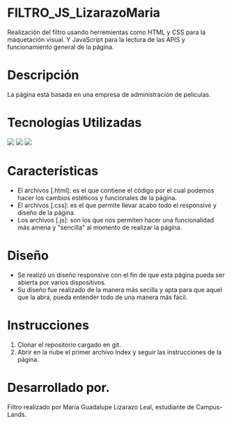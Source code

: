 # FILTRO_JS_LizarazoMaria

Realización del filtro usando herremientas como HTML y CSS para la maquetación visual. Y JavaScript para la lectura de las APIS y funcionamiento general de la página.

# Descripción

La página está basada en una empresa de administración de peliculas.

# Tecnologías Utilizadas

<image src="https://img.shields.io/badge/CSS3-1572B6?style=for-the-badge&logo=css3&logoColor=white">
<image src="https://img.shields.io/badge/HTML5-E34F26?style=for-the-badge&logo=html5&logoColor=white">
<image src="https://img.shields.io/badge/JavaScript-323330?style=for-the-badge&logo=javascript&logoColor=F7DF1E">

# Características

* El archivos [.html]: es el que contiene el código por el cual podemos hacer los cambios estéticos y funcionales de la página.
* El archivos [.css]: es el que permite llevar acabo todo el responsive y diseño de la página.
* Los archivos [.js]: son los que nos permiten hacer una funcionalidad más amena y "sencilla" al momento de realizar la página.

# Diseño

* Se realizó un diseño responsive con el fin de que esta página pueda ser abierta por varios dispositivos.
* Su diseño fue realizado de la manera más secilla y apta para que aquel que la abra, pueda entender todo de una manera más fácil.

# Instrucciones
1. Clonar el repositorio cargado en git.
2. Abrir en la nube el primer archivo Index y seguir las instrucciones de la página.

# Desarrollado por.
Filtro realizado por María Guadalupe Lizarazo Leal, estudiante de Campus-Lands.